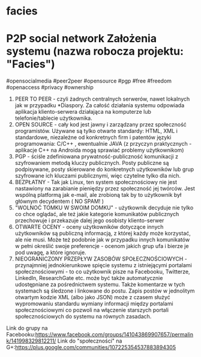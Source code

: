 # facies
P2P social network
Założenia systemu (nazwa robocza projektu: "Facies")
==============================================================================
#opensocialmedia #peer2peer #opensource #pgp #free #freedom #openaccess #privacy #ownership

1) PEER TO PEER - czyli żadnych centralnych serwerów, nawet lokalnych jak w przypadku *Diaspory. Za całość działania systemu odpowiada aplikacja kliento-serwera działająca na komputerze lub telefonie/tablecie użytkownika.
2) OPEN SOURCE - cały kod jest jawny i zarządzany przez społeczność programistów. Używane są tylko otwarte standardy: HTML, XML i standardowe, niezależne od konkretnych firm i patentów języki programowania: C/C++ , ewentualnie JAVA (z przyczyn praktycznych - aplikacje C++ na Androida mogą sprawiać problemy użytkownikom)
3) PGP - ściśle zdefiniowana prywatność-publiczność komunikacji z szyfrowaniem metodą kluczy publicznych. Posty publiczne są podpisywane, posty skierowane do konkretnych użytkowników lub grup szyfrowane ich kluczami publicznymi, więc czytelne tylko dla nich.
4) BEZPŁATNY - Tak jak Linux, ten system społecznościowy nie jest nastawiony na zarabianie pieniędzy przez społeczność jej twórców. Jest wspólną platformą jak e-mail, ale zrobioną tak by to użytkownik był głównym decydentem ( NO SPAM! )
5) "WOLNOĆ TOMKU W SWOIM DOMKU" - użytkownik decyduje nie tylko co chce oglądać, ale też jakie kategorie komunikatów publicznych przechowuje i przekazuje dalej jego osobisty kliento-serwer
6) OTWARTE OCENY - oceny użytkowników dotyczące innych użytkowników są publiczną informacją, z której każdy może korzystać, ale nie musi. Może też podobnie jak w przypadku innych komunikatów w pełni określić swoje preferencje - ocenom jakich grup ufa i bierze je pod uwagę, a które ignoruje.
7) NIEOGRANICZONY PRZEPŁYW ZASOBÓW SPOŁECZNOŚCIOWYCH - przynajmniej jednokierunkowe spięcie systemu z istniejącymi portalami społecznościowymi - to co użytkownik pisze na Facebooku, Twitterze, LinkedIn, ResearchGate etc. może być także automatycznie udostępniane za pośrednictwem systemu. Także komentarze w tych systemach są śledzone i linkowane do postu. Zapis postów w jednolitym otwartym kodzie XML (albo jako JSON) może z czasem służyć wypromowaniu standardu wymiany informacji między portalami społecznościowymi co pozwoli na włączenie starszych portali społecznościowych do systemu na równych zasadach. 


Link do grupy na Facebooku:https://www.facebook.com/groups/141043869907657/permalink/141998329812211/
Link do "społeczności" na G+:https://plus.google.com/communities/107225354537883894305 
